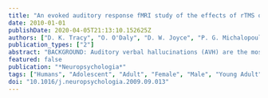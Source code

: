 ```yaml
---
title: "An evoked auditory response fMRI study of the effects of rTMS on putative AVH pathways in healthy volunteers."
date: 2010-01-01
publishDate: 2020-04-05T21:13:10.152625Z
authors: ["D. K. Tracy", "O. O'Daly", "D. W. Joyce", "P. G. Michalopoulou", "B. B. Basit", "G. Dhillon", "D. M. McLoughlin", "S. S. Shergill"]
publication_types: ["2"]
abstract: "BACKGROUND: Auditory verbal hallucinations (AVH) are the most prevalent symptom in schizophrenia. They are associated with increased activation within the temporoparietal cortices and are refractory to pharmacological and psychological  treatment in approximately 25% of patients. Low frequency repetitive transcranial magnetic stimulation (rTMS) over the temporoparietal cortex has been demonstrated to be effective in reducing AVH in some patients, although results have varied. The cortical mechanism by which rTMS exerts its effects remain unknown, although  data from the motor system is suggestive of a local cortical inhibitory effect. We explored neuroimaging differences in healthy volunteers between application of a clinically utilized rTMS protocol and a sham rTMS equivalent when undertaking a prosodic auditory task. METHOD: Single-blind placebo controlled fMRI study of 24  healthy volunteers undertaking an auditory temporoparietal activation task, who received either right temporoparietal rTMS or sham RTMS. RESULTS: The main effect of group was bilateral inferior parietal deactivation following real rTMS. An interaction of group and task type showed deactivation during real rTMS in the right superior temporal gyrus (STG), left thalamus, left postcentral gyrus and cerebellum. However, the left parietal lobe showed an increase in activation following right sided real rTMS, but this increase was specific to a non-linguistic, tone-sequence task. CONCLUSION: rTMS does cause local inhibitory  effects, not only in the underlying region of application, but also in functionally connected cortical regions. However, there is also a related, task dependent, increase in activation within selected cortical areas in the contralateral hemisphere; these are likely to reflect compensatory mechanisms, and such cortical activation may in some cases contribute to, or retard, some of  the therapeutic effects seen with rTMS."
featured: false
publication: "*Neuropsychologia*"
tags: ["Humans", "Adolescent", "Adult", "Female", "Male", "Young Adult", "*Brain Mapping", "Analysis of Variance", "Oxygen/blood", "Middle Aged", "Magnetic Resonance Imaging/methods", "Acoustic Stimulation/methods", "Brain/*blood supply/*physiology", "Evoked Potentials", "Auditory/*physiology", "Hallucinations/*pathology", "Image Processing", "Computer-Assisted/methods", "Single-Blind Method", "Transcranial Magnetic Stimulation/methods"]
doi: "10.1016/j.neuropsychologia.2009.09.013"
---
```


